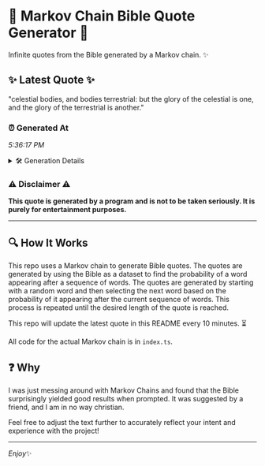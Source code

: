 # 📖 Markov Chain Bible Quote Generator 📖

Infinite quotes from the Bible generated by a Markov chain. ✨

## ✨ Latest Quote ✨
"celestial bodies, and bodies terrestrial: but the glory of the celestial is one, and the glory of the terrestrial is another."

### ⏰ Generated At
*5:36:17 PM*

<details>
    <summary>🛠️ Generation Details</summary>
    <p>
        <strong>🌱 Seed:</strong> celestial<br>
        <strong>🔄 Iterations:</strong> 20<br>
        <strong>📜 Context History:</strong><br>[ celestial ]: bodies,<br>[ celestial, bodies, ]: and<br>[ celestial, bodies,, and ]: bodies<br>[ celestial, bodies,, and, bodies ]: terrestrial:<br>[ celestial, bodies,, and, bodies, terrestrial: ]: but<br>[ celestial, bodies,, and, bodies, terrestrial:, but ]: the<br>[ bodies,, and, bodies, terrestrial:, but, the ]: glory<br>[ and, bodies, terrestrial:, but, the, glory ]: of<br>[ bodies, terrestrial:, but, the, glory, of ]: the<br>[ terrestrial:, but, the, glory, of, the ]: celestial<br>[ but, the, glory, of, the, celestial ]: is<br>[ the, glory, of, the, celestial, is ]: one,<br>[ glory, of, the, celestial, is, one, ]: and<br>[ of, the, celestial, is, one,, and ]: the<br>[ the, celestial, is, one,, and, the ]: glory<br>[ celestial, is, one,, and, the, glory ]: of<br>[ is, one,, and, the, glory, of ]: the<br>[ one,, and, the, glory, of, the ]: terrestrial<br>[ and, the, glory, of, the, terrestrial ]: is<br>[ the, glory, of, the, terrestrial, is ]: another.<br>
    </p>
</details>

### ⚠️ Disclaimer ⚠️
**This quote is generated by a program and is not to be taken seriously. It is purely for entertainment purposes.**

---

## 🔍 How It Works

This repo uses a Markov chain to generate Bible quotes. The quotes are generated by using the Bible as a dataset to find the probability of a word appearing after a sequence of words. The quotes are generated by starting with a random word and then selecting the next word based on the probability of it appearing after the current sequence of words. This process is repeated until the desired length of the quote is reached.

This repo will update the latest quote in this README every 10 minutes. ⏳

All code for the actual Markov chain is in `index.ts`.

## ❓ Why

I was just messing around with Markov Chains and found that the Bible surprisingly yielded good results when prompted. 
It was suggested by a friend, and I am in no way christian.

Feel free to adjust the text further to accurately reflect your intent and experience with the project!

---

*Enjoy*✨
